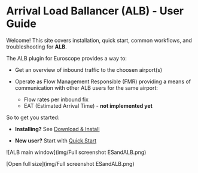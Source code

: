 # Arrival Load Ballancer (ALB) - User Guide



Welcome! 
This site covers installation, quick start, common workflows, and troubleshooting for **ALB**.

The ALB plugin for Euroscope provides a way to:

- Get an overview of inbound traffic to the choosen airport(s)
- Operate as Flow Management Responsible (FMR) providing a means of communication with other ALB users for the same airport:

    - Flow rates per inbound fix
    - EAT (Estimated Arrival Time) - **not implemented yet**

So to get you started:

- **Installing?** See [Download & Install](download-install.md)

- **New user?** Start with [Quick Start](quick-start.md)

![ALB main window](img/Full screenshot ESandALB.png)

[Open full size](img/Full screenshot ESandALB.png)